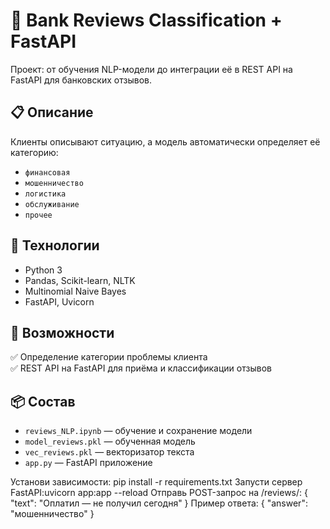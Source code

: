 # 🏦 Bank Reviews Classification + FastAPI

Проект: от обучения NLP-модели до интеграции её в REST API на FastAPI для банковских отзывов.

## 📋 Описание
Клиенты описывают ситуацию, а модель автоматически определяет её категорию:
- `финансовая`
- `мошенничество`
- `логистика`
- `обслуживание`
- `прочее`

## 🔧 Технологии
- Python 3
- Pandas, Scikit-learn, NLTK
- Multinomial Naive Bayes
- FastAPI, Uvicorn

## 🚀 Возможности
✅ Определение категории проблемы клиента  
✅ REST API на FastAPI для приёма и классификации отзывов

## 📦 Состав
- `reviews_NLP.ipynb` — обучение и сохранение модели
- `model_reviews.pkl` — обученная модель
- `vec_reviews.pkl` — векторизатор текста
- `app.py` — FastAPI приложение

Установи зависимости: pip install -r requirements.txt
Запусти сервер FastAPI:uvicorn app:app --reload
Отправь POST-запрос на /reviews/:
{
  "text": "Оплатил — не получил сегодня"
}
Пример ответа:
{
  "answer": "мошенничество"
}
